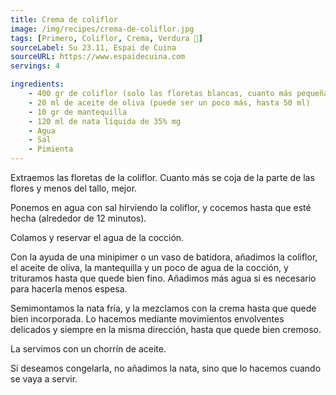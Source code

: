 ```yaml
---
title: Crema de coliflor
image: /img/recipes/crema-de-coliflor.jpg
tags: [Primero, Coliflor, Crema, Verdura 🥦]
sourceLabel: Su 23.11, Espai de Cuina
sourceURL: https://www.espaidecuina.com
servings: 4

ingredients:
    - 400 gr de coliflor (solo las floretas blancas, cuanto más pequeñas mejor)
    - 20 ml de aceite de oliva (puede ser un poco más, hasta 50 ml)
    - 10 gr de mantequilla
    - 120 ml de nata líquida de 35% mg
    - Agua
    - Sal
    - Pimienta
---
```


Extraemos las floretas de la coliflor. Cuanto más se coja de la parte de las
flores y menos del tallo, mejor.

Ponemos en agua con sal hirviendo la coliflor, y cocemos hasta que esté hecha
(alrededor de 12 minutos).

Colamos y reservar el agua de la cocción.

Con la ayuda de una minipimer o un vaso de batidora, añadimos la coliflor, el
aceite de oliva, la mantequilla y un poco de agua de la cocción, y trituramos
hasta que quede bien fino. Añadimos más agua si es necesario para hacerla menos
espesa.

Semimontamos la nata fría, y la mezclamos con la crema hasta que quede bien
incorporada. Lo hacemos mediante movimientos envolventes delicados y siempre en
la misma dirección, hasta que quede bien cremoso.

La servimos con un chorrín de aceite.

Si deseamos congelarla, no añadimos la nata, sino que lo hacemos cuando se vaya
a servir.
